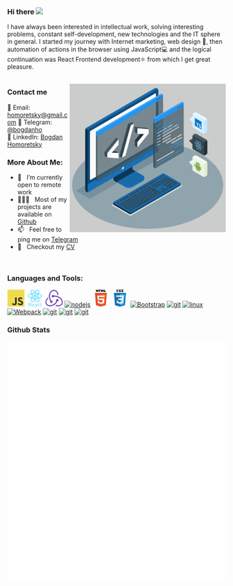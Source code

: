 ### Hi there <img src="https://github.com/TheDudeThatCode/TheDudeThatCode/blob/master/Assets/Hi.gif" width="35" />

I have always been interested in intellectual work, solving interesting problems, constant self-development, new technologies and the IT sphere in general. I started my journey with Internet marketing, web design 🎨, then automation of actions in the browser using JavaScript💻 and the logical continuation was React Frontend development⚛️ from which I get great pleasure.
<br/>
<br/>

<img align="right" alt="GIF" src="./assets/techStack.gif" width="360px"/>
  
### Contact me
📧 Email: [homoretsky@gmail.com](mailto:homoretsky@gmail.com)
💬 Telegram: [@bogdanho](https://t.me/bogdanho)
<br>📑 LinkedIn: [Bogdan Homoretsky](https://www.linkedin.com/in/bogdan-homoretsky/)


### More About Me:

- 🔭 &nbsp; I’m currently open to remote work
- 👨🏻‍💻 &nbsp; Most of my projects are available on [Github](https://github.com/bogdan-ho?tab=repositories)
- 📫 &nbsp; Feel free to ping me on [Telegram](https://t.me/bogdanho)
- 📝 &nbsp; Checkout my [CV](https://hh.ru/resume/c21a960bff0ba438cd0039ed1f724859334364)

<br>

### Languages and Tools:

<a href="https://developer.mozilla.org/en-US/docs/Web/JavaScript" target="_blank" rel="noreferrer"> <img src="https://raw.githubusercontent.com/devicons/devicon/master/icons/javascript/javascript-original.svg" alt="javascript" width="40" height="40"/></a>
<a href="https://reactjs.org/" target="_blank" rel="noreferrer"> <img src="https://raw.githubusercontent.com/devicons/devicon/master/icons/react/react-original-wordmark.svg" alt="react" width="40" height="40"/></a> 
<a href="https://redux.js.org" target="_blank" rel="noreferrer"> <img src="https://raw.githubusercontent.com/devicons/devicon/master/icons/redux/redux-original.svg" alt="redux" width="40" height="40"/></a>
<a href="https://nodejs.org" target="_blank" rel="noreferrer"> <img src="https://www.vectorlogo.zone/logos/nodejs/nodejs-icon.svg" alt="nodejs" width="40" height="40"/></a>
<a href="https://www.w3.org/html/" target="_blank" rel="noreferrer"><img src="https://raw.githubusercontent.com/devicons/devicon/master/icons/html5/html5-original-wordmark.svg" alt="html5" width="40" height="40"/></a>
<a href="https://www.w3schools.com/css/" target="_blank" rel="noreferrer"><img src="https://raw.githubusercontent.com/devicons/devicon/master/icons/css3/css3-original-wordmark.svg" alt="css3" width="40" height="40"/></a>
<a href="https://getbootstrap.com/" target="_blank" rel="noreferrer"><img src="https://raw.githubusercontent.com/danielcranney/readme-generator/main/public/icons/skills/bootstrap-colored.svg" width="36" height="36" alt="Bootstrap" /></a>
<a href="https://git-scm.com/" target="_blank" rel="noreferrer"><img src="https://www.vectorlogo.zone/logos/git-scm/git-scm-icon.svg" alt="git" width="40" height="40"/></a> 
<a href="https://www.docker.com/" target="_blank" rel="noreferrer"><img src="https://www.vectorlogo.zone/logos/docker/docker-icon.svg" alt="linux" width="40" height="40"/></a> 
<a href="https://webpack.js.org/" target="_blank" rel="noreferrer"><img src="https://raw.githubusercontent.com/danielcranney/readme-generator/main/public/icons/skills/webpack-colored.svg" width="36" height="36" alt="Webpack" /></a>
<a href="https://jestjs.io/" target="_blank" rel="noreferrer"><img src="https://www.vectorlogo.zone/logos/jestjsio/jestjsio-icon.svg" alt="git" width="40" height="40"/></a> 
<a href="https://playwright.dev/" target="_blank" rel="noreferrer"><img src="https://playwright.dev/img/playwright-logo.svg" alt="git" width="40" height="40"/></a> 
<a href="https://figma.com/" target="_blank" rel="noreferrer"><img src="https://www.vectorlogo.zone/logos/figma/figma-icon.svg" alt="git" width="40" height="40"/></a>
<br>


### Github Stats
![Metrics](/github-metrics.svg)
<br>
